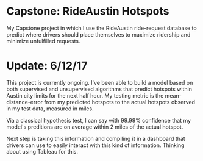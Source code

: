 # Capstone: RideAustin Hotspots

My Capstone project in which I use the RideAustin ride-request database to predict where drivers should place themselves to maximize ridership and minimize unfulfilled requests.


# Update: 6/12/17
This project is currently ongoing. I've been able to build a model based on both supervised and unsupervised algorithms that predict hotspots within Austin city limits for the next half hour. My testing metric is the mean-distance-error from my predicted hotspots to the actual hotspots observed in my test data, measured in miles. 

Via a classical hypothesis test, I can say with 99.99% confidence that my model's preditions are on average within 2 miles of the actual hotspot. 

Next step is taking this information and compiling it in a dashboard that drivers can use to easily interact with this kind of information. Thinking about using Tableau for this.
